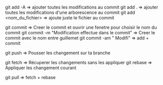 git add -A  => ajouter toutes les modifications au commit 
git add .   => ajouter toutes les modifications d'une arborescence au commit
git add <nom_du_fichier> => ajoute juste le fichier au commit

git commit => Creer le commit et ouvrir une fenetre pour choisir le nom du commit
git commit -m "Modification effectue dans le commit" => Creer le commit avec le nom entre guillemet
git commit -am " Modifi" => add + commit

git push => Pousser les changement sur ta branche

git fetch => Récuperer les changements sans les appliquer
git rebase => Appliquer les changement courant

git pull => fetch + rebase

